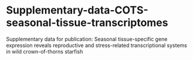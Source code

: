 # Supplementary-data-COTS-seasonal-tissue-transcriptomes
Supplementary data for publication: Seasonal tissue-specific gene expression reveals reproductive and stress-related transcriptional systems in wild crown-of-thorns starfish
